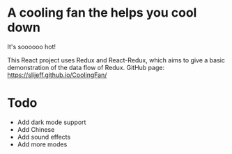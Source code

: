 # A cooling fan the helps you cool down
It's soooooo hot!

This React project uses Redux and React-Redux, which aims to give a basic demonstration of the data flow of Redux.
GitHub page: https://slijeff.github.io/CoolingFan/



# Todo
* Add dark mode support
* Add Chinese
* Add sound effects
* Add more modes
